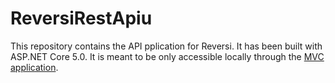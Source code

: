 # ReversiRestApiu

This repository contains the API pplication for Reversi. It has been built with ASP.NET Core 5.0. It is meant to be only accessible locally through the [MVC application](https://github.com/rickklaasboer/ReversiMvcApp).
